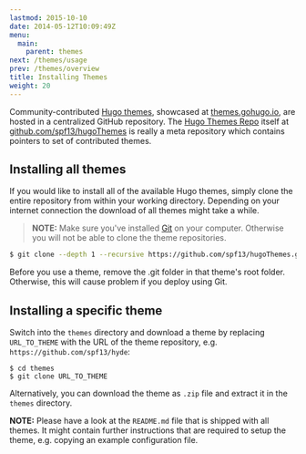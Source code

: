 ```yaml
---
lastmod: 2015-10-10
date: 2014-05-12T10:09:49Z
menu:
  main:
    parent: themes
next: /themes/usage
prev: /themes/overview
title: Installing Themes
weight: 20
---
```


Community-contributed [Hugo themes](http://themes.gohugo.io/), showcased
at [themes.gohugo.io](//themes.gohugo.io/), are hosted in a centralized
GitHub repository.  The [Hugo Themes Repo](https://github.com/spf13/hugoThemes)
itself at [github.com/spf13/hugoThemes](https://github.com/spf13/hugoThemes) is
really a meta repository which contains pointers to set of contributed themes.

## Installing all themes

If you would like to install all of the available Hugo themes, simply
clone the entire repository from within your working directory. Depending 
on your internet connection the download of all themes might take a while.

> **NOTE:** Make sure you've installed [Git](https://git-scm.com/) on your computer.
Otherwise you will not be able to clone the theme repositories.

```bash
$ git clone --depth 1 --recursive https://github.com/spf13/hugoThemes.git themes
```
Before you use a theme, remove the .git folder in that theme's root folder. Otherwise, this will cause problem if you deploy using Git.

## Installing a specific theme

Switch into the `themes` directory and download a theme by replacing `URL_TO_THEME` 
with the URL of the theme repository, e.g. `https://github.com/spf13/hyde`:

    $ cd themes
    $ git clone URL_TO_THEME
    
Alternatively, you can download the theme as `.zip` file and extract it in the 
`themes` directory.

**NOTE:** Please have a look at the `README.md` file that is shipped with all themes.
It might contain further instructions that are required to setup the theme, e.g. copying
an example configuration file.
